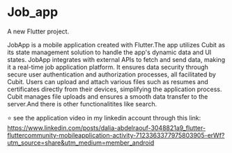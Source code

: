 # Job_app

A new Flutter project.

JobApp is a mobile application created with Flutter.The app utilizes Cubit as its state management solution to handle the app's dynamic data and UI states.
JobApp integrates with external APIs to fetch and send data, making it a real-time job application platform. It ensures data security through secure user authentication and authorization processes, all facilitated by Cubit.
Users can upload and attach various files such as resumes and certificates directly from their devices, simplifying the application process. Cubit manages file uploads and ensures a smooth data transfer to the server.And there is other functionalitites like search.

⭐ see the application video in my linkedin account through this link:
https://www.linkedin.com/posts/dalia-abdelraouf-3048821a9_flutter-fluttercommunity-mobileapplication-activity-7123363377975803905-erWf?utm_source=share&utm_medium=member_android
